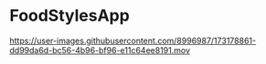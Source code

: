 # FoodStylesApp

https://user-images.githubusercontent.com/8996987/173178861-dd99da6d-bc56-4b96-bf96-e11c64ee8191.mov



